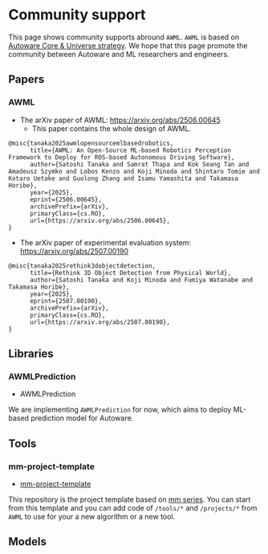 # Community support

This page shows community supports abround `AWML`.
`AWML` is based on [Autoware Core & Universe strategy](https://autoware.org/autoware-overview/).
We hope that this page promote the community between Autoware and ML researchers and engineers.

## Papers
### AWML

- The arXiv paper of AWML: https://arxiv.org/abs/2506.00645
  - This paper contains the whole design of AWML.

```
@misc{tanaka2025awmlopensourcemlbasedrobotics,
      title={AWML: An Open-Source ML-based Robotics Perception Framework to Deploy for ROS-based Autonomous Driving Software},
      author={Satoshi Tanaka and Samrat Thapa and Kok Seang Tan and Amadeusz Szymko and Lobos Kenzo and Koji Minoda and Shintaro Tomie and Kotaro Uetake and Guolong Zhang and Isamu Yamashita and Takamasa Horibe},
      year={2025},
      eprint={2506.00645},
      archivePrefix={arXiv},
      primaryClass={cs.RO},
      url={https://arxiv.org/abs/2506.00645},
}
```

- The arXiv paper of experimental evaluation system: https://arxiv.org/abs/2507.00190

```
@misc{tanaka2025rethink3dobjectdetection,
      title={Rethink 3D Object Detection from Physical World},
      author={Satoshi Tanaka and Koji Minoda and Fumiya Watanabe and Takamasa Horibe},
      year={2025},
      eprint={2507.00190},
      archivePrefix={arXiv},
      primaryClass={cs.RO},
      url={https://arxiv.org/abs/2507.00190},
}
```

## Libraries
### AWMLPrediction

- AWMLPrediction

We are implementing `AWMLPrediction` for now, which aims to deploy ML-based prediction model for Autoware.

## Tools
### mm-project-template

- [mm-project-template](https://github.com/scepter914/mm-project-template)

This repository is the project template based on [mm series](https://github.com/open-mmlab).
You can start from this template and you can add code of `/tools/*` and `/projects/*` from `AWML` to use for your a new algorithm or a new tool.

## Models
